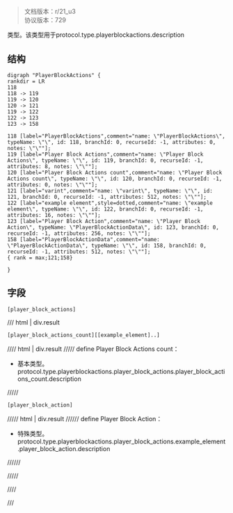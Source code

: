 # <!-- md:samp PlayerBlockActions -->

> 文档版本：r/21_u3<br/>协议版本：729

<!-- md:samp PlayerBlockActions -->类型。该类型用于protocol.type.playerblockactions.description

## 结构

```viz
digraph "PlayerBlockActions" {
rankdir = LR
118
118 -> 119
119 -> 120
120 -> 121
119 -> 122
122 -> 123
123 -> 158

118 [label="PlayerBlockActions",comment="name: \"PlayerBlockActions\", typeName: \"\", id: 118, branchId: 0, recurseId: -1, attributes: 0, notes: \"\""];
119 [label="Player Block Actions",comment="name: \"Player Block Actions\", typeName: \"\", id: 119, branchId: 0, recurseId: -1, attributes: 8, notes: \"\""];
120 [label="Player Block Actions count",comment="name: \"Player Block Actions count\", typeName: \"\", id: 120, branchId: 0, recurseId: -1, attributes: 0, notes: \"\""];
121 [label="varint",comment="name: \"varint\", typeName: \"\", id: 121, branchId: 0, recurseId: -1, attributes: 512, notes: \"\""];
122 [label="example element",style=dotted,comment="name: \"example element\", typeName: \"\", id: 122, branchId: 0, recurseId: -1, attributes: 16, notes: \"\""];
123 [label="Player Block Action",comment="name: \"Player Block Action\", typeName: \"PlayerBlockActionData\", id: 123, branchId: 0, recurseId: -1, attributes: 256, notes: \"\""];
158 [label="PlayerBlockActionData",comment="name: \"PlayerBlockActionData\", typeName: \"\", id: 158, branchId: 0, recurseId: -1, attributes: 512, notes: \"\""];
{ rank = max;121;158}

}

```

## 字段

```title='PlayerBlockActions'
[player_block_actions]
```

/// html | div.result
```title='Player Block Actions'
[player_block_actions_count][[example_element]..]
```

//// html | div.result
///// define
Player Block Actions count：<!-- md:samp varint -->

- 基本类型。protocol.type.playerblockactions.player_block_actions.player_block_actions_count.description


/////
```title='示例元素'
[player_block_action]
```

///// html | div.result
////// define
Player Block Action：[<!-- md:samp PlayerBlockActionData -->](../types/playerblockactiondata.md)

- 特殊类型。protocol.type.playerblockactions.player_block_actions.example_element.player_block_action.description


//////

/////

////

///

